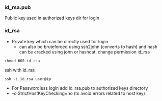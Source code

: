### id_rsa.pub
Public key used in authorized keys dir for login
### id_rsa
- Private key which can be directly used for login
	- can also be bruteforced using ssh2john (converts to hash) and hash can be cracked using john or hashcat.
change permission id_rsa
```
chmod 600 id_rsa
```
ssh with id_rsa
```
ssh -i id_rsa user@ip
```
- For Passwordless login add id_rsa.pub to authorized keys directory
- -o StrictHostKeyChecking=no (to avoid errors related to host key)